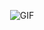 <p align="center">
  <img src="https://bestanimations.com/media/computers/875805913funny-computer-animated-gif-11.gif](https://i.pinimg.com/originals/97/b3/12/97b312409fbcabc96d97ef45bf8f852b.gif" alt="GIF">
</p>
